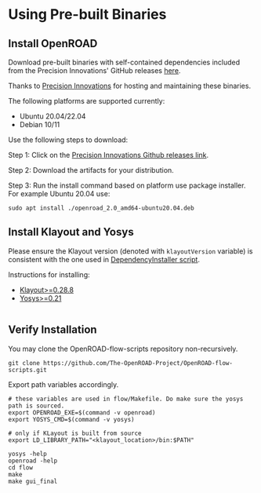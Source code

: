 # Using Pre-built Binaries

## Install OpenROAD
Download pre-built binaries with self-contained dependencies
included from the Precision Innovations' GitHub releases
[here](https://github.com/Precision-Innovations/OpenROAD/releases).

Thanks to [Precision Innovations](https://precisioninno.com/) for hosting and maintaining these binaries.

The following platforms are supported currently:
- Ubuntu 20.04/22.04
- Debian 10/11

Use the following steps to download:

Step 1: Click on the [Precision Innovations Github releases link](https://github.com/Precision-Innovations/OpenROAD/releases).

Step 2: Download the artifacts for your distribution.

Step 3: Run the install command based on platform use package installer.
        For example Ubuntu 20.04 use:
        
```shell
sudo apt install ./openroad_2.0_amd64-ubuntu20.04.deb
```

## Install Klayout and Yosys
Please ensure the Klayout version (denoted with `klayoutVersion` variable) is consistent with the one used in [DependencyInstaller script](https://github.com/The-OpenROAD-Project/OpenROAD-flow-scripts/blob/master/etc/DependencyInstaller.sh). 

Instructions for installing:
- [Klayout>=0.28.8](https://www.klayout.de/build.html)
- [Yosys>=0.21](https://github.com/YosysHQ/oss-cad-suite-build/blob/master/README.md#installation)

```{tip} Unfortunately KLayout maintainers do not provide Debian 10/11 compatible packages. You can follow the build-from-sources instruction (Version >=0.25) and Ubuntu 22 instructions [here](https://www.klayout.de/build.html#:~:text=Building%20KLayout%20on%20Linux%20(Version%20%3E%3D%200.25)). 
```


## Verify Installation
You may clone the OpenROAD-flow-scripts repository non-recursively. 

```
git clone https://github.com/The-OpenROAD-Project/OpenROAD-flow-scripts.git
```

Export path variables accordingly.

```
# these variables are used in flow/Makefile. Do make sure the yosys path is sourced.
export OPENROAD_EXE=$(command -v openroad)
export YOSYS_CMD=$(command -v yosys)

# only if KLayout is built from source
export LD_LIBRARY_PATH="<klayout_location>/bin:$PATH" 

yosys -help
openroad -help
cd flow
make
make gui_final
```
